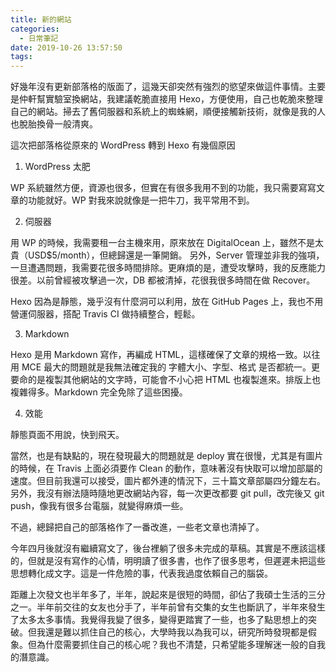 ```yaml
---
title: 新的網站
categories:
  - 日常筆記
date: 2019-10-26 13:57:50
tags: 
---
```


好幾年沒有更新部落格的版面了，這幾天卻突然有強烈的慾望來做這件事情。主要是仲軒幫實驗室換網站，我建議乾脆直接用 Hexo，方便使用，自己也乾脆來整理自己的網站。掃去了舊伺服器和系統上的蜘蛛網，順便接觸新技術，就像是我的人也脫胎換骨一般清爽。

這次把部落格從原來的 WordPress 轉到 Hexo 有幾個原因

1. WordPress 太肥

WP 系統雖然方便，資源也很多，但實在有很多我用不到的功能，我只需要寫寫文章的功能就好。WP 對我來說就像是一把牛刀，我平常用不到。

2. 伺服器

用 WP 的時候，我需要租一台主機來用，原來放在 DigitalOcean 上，雖然不是太貴（USD$5/month），但總歸還是一筆開銷。
另外，Server 管理並非我的強項，一旦遭遇問題，我需要花很多時間排除。更麻煩的是，遭受攻擊時，我的反應能力很差。以前曾經被攻擊過一次，DB 都被清掉，花很我很多時間在做 Recover。

Hexo 因為是靜態，幾乎沒有什麼洞可以利用，放在 GitHub Pages 上，我也不用營運伺服器，搭配 Travis CI 做持續整合，輕鬆。

3. Markdown

Hexo 是用 Markdown 寫作，再編成 HTML，這樣確保了文章的規格一致。以往用 MCE 最大的問題就是我無法確定我的 字體大小、字型、格式 是否都統一。更要命的是複製其他網站的文字時，可能會不小心把 HTML 也複製進來。排版上也複雜得多。Markdown 完全免除了這些困擾。

4. 效能

靜態頁面不用說，快到飛天。

當然，也是有缺點的，現在發現最大的問題就是 deploy 實在很慢，尤其是有圖片的時候，在 Travis 上面必須要作 Clean 的動作，意味著沒有快取可以增加部屬的速度。但目前我還可以接受，圖片都外連的情況下，三十篇文章部屬四分鐘左右。
另外，我沒有辦法隨時隨地更改網站內容，每一次更改都要 git pull，改完後又 git push，像我有很多台電腦，就變得麻煩一些。

不過，總歸把自己的部落格作了一番改進，一些老文章也清掉了。

今年四月後就沒有繼續寫文了，後台裡躺了很多未完成的草稿。其實是不應該這樣的，但就是沒有寫作的心情，明明讀了很多書，也作了很多思考，但遲遲未把這些思想轉化成文字。這是一件危險的事，代表我過度依賴自己的腦袋。

距離上次發文也半年多了，半年，說起來是很短的時間，卻佔了我碩士生活的三分之一。半年前交往的女友也分手了，半年前曾有交集的女生也斷訊了，半年來發生了太多太多事情。我覺得我變了很多，變得更踏實了一些，也多了點思想上的突破。但我還是難以抓住自己的核心，大學時我以為我可以，研究所時發現都是假象。但為什麼需要抓住自己的核心呢？我也不清楚，只希望能多理解迷一般的自我的潛意識。

